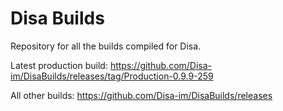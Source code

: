 # Disa Builds

Repository for all the builds compiled for Disa.

Latest production build: https://github.com/Disa-im/DisaBuilds/releases/tag/Production-0.9.9-259

All other builds: https://github.com/Disa-im/DisaBuilds/releases
